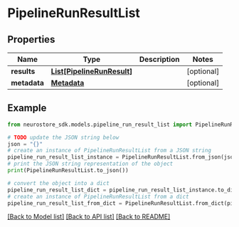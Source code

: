 # PipelineRunResultList


## Properties

Name | Type | Description | Notes
------------ | ------------- | ------------- | -------------
**results** | [**List[PipelineRunResult]**](PipelineRunResult.md) |  | [optional] 
**metadata** | [**Metadata**](Metadata.md) |  | [optional] 

## Example

```python
from neurostore_sdk.models.pipeline_run_result_list import PipelineRunResultList

# TODO update the JSON string below
json = "{}"
# create an instance of PipelineRunResultList from a JSON string
pipeline_run_result_list_instance = PipelineRunResultList.from_json(json)
# print the JSON string representation of the object
print(PipelineRunResultList.to_json())

# convert the object into a dict
pipeline_run_result_list_dict = pipeline_run_result_list_instance.to_dict()
# create an instance of PipelineRunResultList from a dict
pipeline_run_result_list_from_dict = PipelineRunResultList.from_dict(pipeline_run_result_list_dict)
```
[[Back to Model list]](../README.md#documentation-for-models) [[Back to API list]](../README.md#documentation-for-api-endpoints) [[Back to README]](../README.md)


